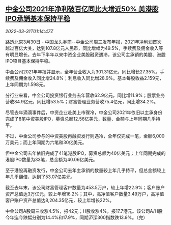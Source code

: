 <!--1648690263000-->
[中金公司2021年净利破百亿同比大增近50% 美港股IPO承销基本保持平稳](https://cn.reuters.com/article/cicc-annual-profit-0330-wedn-idCNKCS2LS03S)
------

<div><i>2022-03-31T01:14:47Z</i></div><p>路透北京3月30日 - 中国龙头券商--中金公司周三发布年报，2021年净利润首次越过百亿大关，达到107.8亿元人民币，同比增幅为49.5%，手续费及佣金收入等有明显增长。去年下半年以来中资企业美股融资遇冷，该公司主承销的美股、港股IPO项目基本保持平稳。</p><p>中金公司2021年年报并显示，全年营业收入为301.31亿元，同比增长27.35%。手续费及佣金收入同比增24.8%；利息收入同比增28.9%。基本每股收益2.159元，上年同期为1.598元。</p><p>分行业来看，中金公司投资银行业务去年营收62.9亿元，同比增11.9%；股票业务营收84.9亿元，同比增53.5%；财富管理业务营收75.4亿元，同比增34.2%。</p><p>尽管去年滴滴事件后，中资企业赴美上市骤冷，中金公司2021年依旧以主承身份完成了8笔中资美股IPO，募资总额12.56亿美元，数量、金额与上年同期几乎持平。</p><p>不过，中金公司参与的中资美股再融资发行则遇冷，全年仅完成一笔，金额6,000万美元；而上年同期为六笔和30亿美元。</p><p>但中金公司去年依旧完成了41笔港股IPO，募资总额为40亿美元；上年同期完成的港股IPO数量为33笔，总金额为40.06亿美元。</p><p>至于港股再融资发行，中金公司去年主承销的数量较上年几乎持平，但总金额较上年几乎翻倍，达到了53.07亿美元。</p><p>截至去年末，该公司财富管理客户数量为453.5万户，较上年增22.9%；客户账户资产总值达3万亿元，较上年增16.2%；其中，高净值客户数量3.49万户，高净值客户账户资产总值达8,204.35亿元，较上年增长22%。</p><p>中金公司A股周三收涨4.5%，报42元；H股收涨4%，报17.7港元。该公司A/H股今年迄今跌幅分别为14.4%和17.9%，同期沪深300指数跌13.9%。（完） </p>
